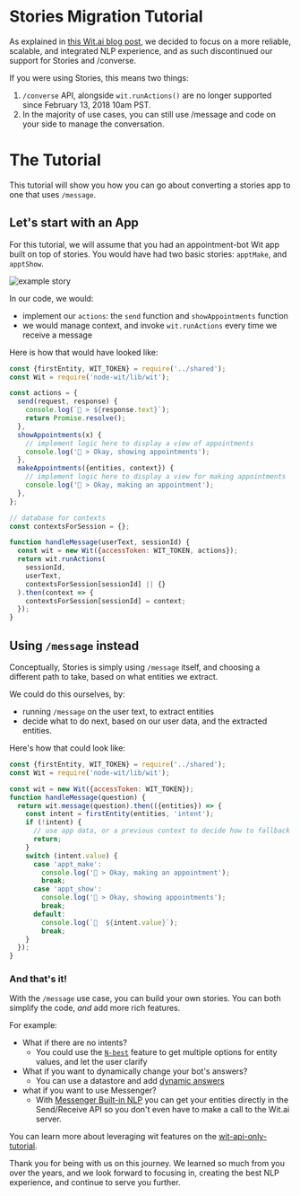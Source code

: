 # Stories Migration Tutorial

As explained in [this Wit.ai blog post](https://wit.ai/blog/2017/07/27/sunsetting-stories), we decided to focus on a more reliable, scalable, and integrated NLP experience, and as such discontinued our support for Stories and /converse.

If you were using Stories, this means two things:

1. `/converse` API, alongside `wit.runActions()` are no longer supported since February 13, 2018 10am PST.
2.  In the majority of use cases, you can still use /message and code on your side to manage the conversation.

# The Tutorial

This tutorial will show you how you can go about converting a stories app to one that uses `/message`.

## Let's start with an App

For this tutorial, we will assume that you had an appointment-bot Wit app built on top of stories. You would have had two basic stories: `apptMake`, and `apptShow`.

![example story](/example-images/appt_show.png)

In our code, we would:

- implement our `actions`: the `send` function and `showAppointments` function
- we would manage context, and invoke `wit.runActions` every time we receive a message

Here is how that would have looked like:

```javascript
const {firstEntity, WIT_TOKEN} = require('../shared');
const Wit = require('node-wit/lib/wit');

const actions = {
  send(request, response) {
    console.log(`🤖 > ${response.text}`);
    return Promise.resolve();
  },
  showAppointments(x) {
    // implement logic here to display a view of appointments
    console.log('🤖 > Okay, showing appointments');
  },
  makeAppointments({entities, context}) {
    // implement logic here to display a view for making appointments
    console.log('🤖 > Okay, making an appointment');
  },
};

// database for contexts
const contextsForSession = {};

function handleMessage(userText, sessionId) {
  const wit = new Wit({accessToken: WIT_TOKEN, actions});
  return wit.runActions(
    sessionId,
    userText,
    contextsForSession[sessionId] || {}
  ).then(context => {
    contextsForSession[sessionId] = context;
  });
}
```

## Using `/message` instead

Conceptually, Stories is simply using `/message` itself, and choosing a different path to take, based on what entities we extract.

We could do this ourselves, by:
- running `/message` on the user text, to extract entities
- decide what to do next, based on our user data, and the extracted entities.

Here's how that could look like:


```javascript
const {firstEntity, WIT_TOKEN} = require('../shared');
const Wit = require('node-wit/lib/wit');

const wit = new Wit({accessToken: WIT_TOKEN});
function handleMessage(question) {
  return wit.message(question).then(({entities}) => {
    const intent = firstEntity(entities, 'intent');
    if (!intent) {
      // use app data, or a previous context to decide how to fallback
      return;
    }
    switch (intent.value) {
      case 'appt_make':
        console.log('🤖 > Okay, making an appointment');
        break;
      case 'appt_show':
        console.log('🤖 > Okay, showing appointments');
        break;
      default:
        console.log(`🤖  ${intent.value}`);
        break;
    }
  });
}
```

### And that's it!

With the `/message` use case, you can build your own stories. You can both simplify the code, *and* add more rich features.

For example:
- What if there are no intents?
  - You could use the [`N-best`](https://github.com/wit-ai/wit-api-only-tutorial#manage-uncertainty) feature to get multiple options for entity values, and let the user clarify
- What if you want to dynamically change your bot's answers?
  - You can use a datastore and add [dynamic answers](https://github.com/wit-ai/wit-api-only-tutorial#dynamic-answers)
- what if you want to use Messenger?
  - With [Messenger Built-in NLP](https://developers.facebook.com/docs/messenger-platform/built-in-nlp) you can get your entities directly in the Send/Receive API so you don't even have to make a call to the Wit.ai server. 

You can learn more about leveraging wit features on the [wit-api-only-tutorial](https://github.com/wit-ai/wit-api-only-tutorial).

Thank you for being with us on this journey. We learned so much from you over the years, and we look forward to focusing in, creating the best NLP experience, and continue to serve you further.
